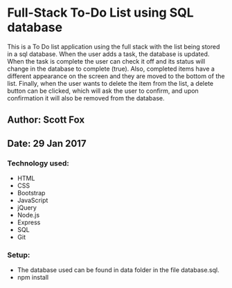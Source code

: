 # Full-Stack To-Do List using SQL database

This is a To Do list application using the full stack with the list being stored in a sql database. When the user adds a task, the database is updated. When the task is complete the user can check it off and its status will change in the database to complete (true). Also, completed items have a different appearance on the screen and they are moved to the bottom of the list. Finally, when the user wants to delete the item from the list, a delete button can be clicked, which will ask the user to confirm, and upon confirmation it will also be removed from the database.

## Author: Scott Fox

## Date: 29 Jan 2017

### Technology used:
- HTML 
- CSS 
- Bootstrap 
- JavaScript
- jQuery
- Node.js
- Express 
- SQL 
- Git

### Setup:
- The database used can be found in data folder in the file database.sql.
- npm install
